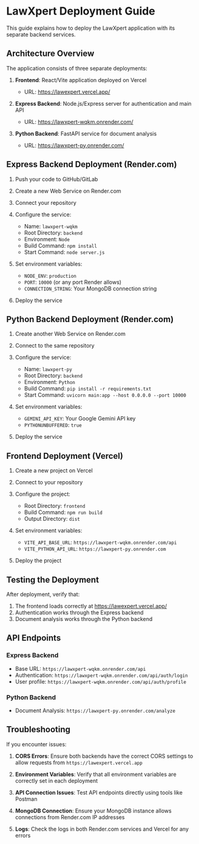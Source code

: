 # LawXpert Deployment Guide

This guide explains how to deploy the LawXpert application with its separate backend services.

## Architecture Overview

The application consists of three separate deployments:

1. **Frontend**: React/Vite application deployed on Vercel
   - URL: https://lawexpert.vercel.app/

2. **Express Backend**: Node.js/Express server for authentication and main API
   - URL: https://lawxpert-wqkm.onrender.com/

3. **Python Backend**: FastAPI service for document analysis
   - URL: https://lawxpert-py.onrender.com/

## Express Backend Deployment (Render.com)

1. Push your code to GitHub/GitLab
2. Create a new Web Service on Render.com
3. Connect your repository
4. Configure the service:
   - Name: `lawxpert-wqkm`
   - Root Directory: `backend`
   - Environment: `Node`
   - Build Command: `npm install`
   - Start Command: `node server.js`
   
5. Set environment variables:
   - `NODE_ENV`: `production`
   - `PORT`: `10000` (or any port Render allows)
   - `CONNECTION_STRING`: Your MongoDB connection string

6. Deploy the service

## Python Backend Deployment (Render.com)

1. Create another Web Service on Render.com
2. Connect to the same repository
3. Configure the service:
   - Name: `lawxpert-py`
   - Root Directory: `backend`
   - Environment: `Python`
   - Build Command: `pip install -r requirements.txt`
   - Start Command: `uvicorn main:app --host 0.0.0.0 --port 10000`
   
4. Set environment variables:
   - `GEMINI_API_KEY`: Your Google Gemini API key
   - `PYTHONUNBUFFERED`: `true`

5. Deploy the service

## Frontend Deployment (Vercel)

1. Create a new project on Vercel
2. Connect to your repository
3. Configure the project:
   - Root Directory: `frontend`
   - Build Command: `npm run build`
   - Output Directory: `dist`
   
4. Set environment variables:
   - `VITE_API_BASE_URL`: `https://lawxpert-wqkm.onrender.com/api`
   - `VITE_PYTHON_API_URL`: `https://lawxpert-py.onrender.com`

5. Deploy the project

## Testing the Deployment

After deployment, verify that:

1. The frontend loads correctly at https://lawexpert.vercel.app/
2. Authentication works through the Express backend
3. Document analysis works through the Python backend

## API Endpoints

### Express Backend

- Base URL: `https://lawxpert-wqkm.onrender.com/api`
- Authentication: `https://lawxpert-wqkm.onrender.com/api/auth/login`
- User profile: `https://lawxpert-wqkm.onrender.com/api/auth/profile`

### Python Backend

- Document Analysis: `https://lawxpert-py.onrender.com/analyze`

## Troubleshooting

If you encounter issues:

1. **CORS Errors**: Ensure both backends have the correct CORS settings to allow requests from `https://lawexpert.vercel.app`

2. **Environment Variables**: Verify that all environment variables are correctly set in each deployment

3. **API Connection Issues**: Test API endpoints directly using tools like Postman

4. **MongoDB Connection**: Ensure your MongoDB instance allows connections from Render.com IP addresses

5. **Logs**: Check the logs in both Render.com services and Vercel for any errors 